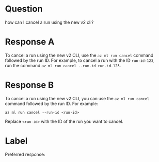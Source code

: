 
# Question

how can I cancel a run using the new v2 cli?

# Response A

To cancel a run using the new v2 CLI, use the `az ml run cancel` command followed by the run ID. For example, to cancel a run with the ID `run-id-123`, run the command `az ml run cancel --run-id run-id-123`.

# Response B

To cancel a run using the new v2 CLI, you can use the `az ml run cancel` command followed by the run ID. For example:

```
az ml run cancel --run-id <run-id>
```

Replace `<run-id>` with the ID of the run you want to cancel.

# Label

Preferred response: 
